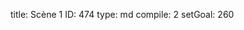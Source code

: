 title:          Scène 1
ID:             474
type:           md
compile:        2
setGoal:        260


